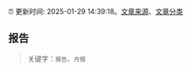 :alarm_clock: 更新时间: 2025-01-29 14:39:18。[文章来源](/README.md)、[文章分类](/TAGS.md)

## 报告


> 关键字：`报告`、`月报`



